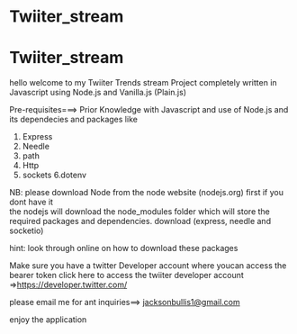 # Twiiter_stream
# Twiiter_stream

hello welcome to my Twiiter Trends stream Project 
completely written in Javascript using Node.js and Vanilla.js (Plain.js)

Pre-requisites===> Prior Knowledge with Javascript and use of Node.js and its dependecies and packages like 
  1. Express
  2. Needle
  3. path
  4. Http
  5. sockets
  6.dotenv
  

NB: 
please download Node from the node website (nodejs.org) first if you dont have it  
the nodejs will download the node_modules folder which will store the required packages and dependencies.
download (express, needle and socketio)

hint: look through online on how to download these packages

Make sure you have a twitter Developer account where youcan access the bearer token
click here to access the twiiter developer account =>https://developer.twitter.com/

please email me for ant inquiries==> jacksonbullis1@gmail.com

enjoy the application
